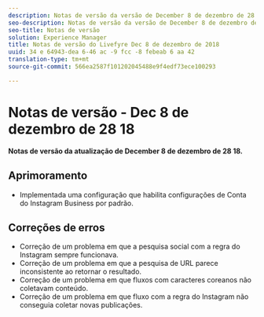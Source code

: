 ```yaml
---
description: Notas de versão da versão de December 8 de dezembro de 28 18.
seo-description: Notas de versão da versão de December 8 de dezembro de 28 18.
seo-title: Notas de versão
solution: Experience Manager
title: Notas de versão do Livefyre Dec 8 de dezembro de 2018
uuid: 34 e 64943-dea 6-46 ac -9 fcc -8 febeab 6 aa 42
translation-type: tm+mt
source-git-commit: 566ea2587f101202045488e9f4edf73ece100293

---
```



# Notas de versão - Dec 8 de dezembro de 28 18

**Notas de versão da atualização de December 8 de dezembro de 28 18.**

## Aprimoramento

* Implementada uma configuração que habilita configurações de Conta do Instagram Business por padrão.

## Correções de erros

* Correção de um problema em que a pesquisa social com a regra do Instagram sempre funcionava.
* Correção de um problema em que a pesquisa de URL parece inconsistente ao retornar o resultado.
* Correção de um problema em que fluxos com caracteres coreanos não coletavam conteúdo.
* Correção de um problema em que fluxo com a regra do Instagram não conseguia coletar novas publicações.
